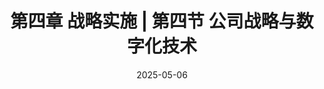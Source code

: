 ---
title: 第四章 战略实施 | 第四节 公司战略与数字化技术
main_color: #46af4e
cover: https://cdn.jsdmirror.com/gh/richbridge/picx-images-hosting@master/thumbnail/audit.png
categories: CPA
tags:
  - Strategy
date: 2025-05-06 
time: 10:21
ai_text: 重要程度：重点章节 平均分值：15～20分
---